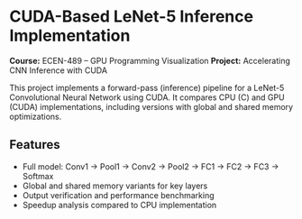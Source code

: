 # CUDA-Based LeNet-5 Inference Implementation

**Course:** ECEN-489 – GPU Programming Visualization
**Project:** Accelerating CNN Inference with CUDA

This project implements a forward-pass (inference) pipeline for a LeNet-5 Convolutional Neural Network using CUDA. It compares CPU (C) and GPU (CUDA) implementations, including versions with global and shared memory optimizations.

## Features
- Full model: Conv1 → Pool1 → Conv2 → Pool2 → FC1 → FC2 → FC3 → Softmax
- Global and shared memory variants for key layers
- Output verification and performance benchmarking
- Speedup analysis compared to CPU implementation
